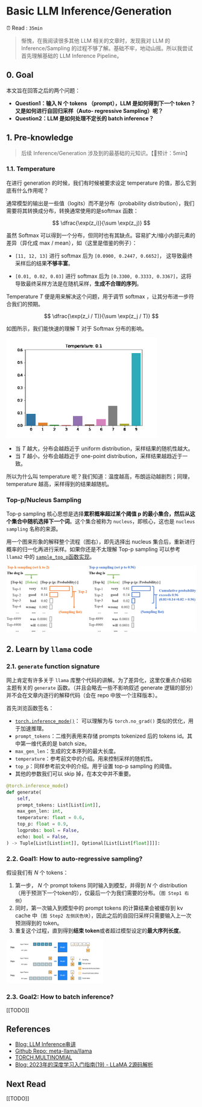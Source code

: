 # Basic LLM Inference/Generation

⏰ Read : `35min`

> 惭愧，在我阅读很多其他 LLM 相关的文章时，发现我对 LLM 的 Inference/Sampling 的过程不够了解。基础不牢，地动山摇。所以我尝试首先理解基础的 LLM Inference Pipeline。

## 0. Goal

本文旨在回答之后的两个问题：

- **Question1：输入 N 个 tokens （prompt），LLM 是如何得到下一个 token？又是如何进行自回归采样（Auto- regressive Sampling）呢？**
- **Question2：LLM 是如何处理不定长的 batch inference？**

## 1. Pre-knowledge

> 后续 Inference/Generation 涉及到的最基础的元知识。【📖预计：5min】

### 1.1. Temperature

在进行 generation 的时候，我们有时候被要求设定 temperature 的值，那么它到底有什么作用呢？

通常模型的输出是一些值（logits）而不是分布（probability distribution），我们需要将其转换成分布，转换通常使用的是softmax 函数：

$$
\dfrac{\exp(z_i)}{\sum \exp(z_j)}
$$

虽然 Softmax 可以得到一个分布，但同时也有其缺点。容易扩大/缩小内部元素的差异（异化成 max / mean），如（这里是借鉴的例子）：

- `[11, 12, 13]` 进行 softmax 后为 `[0.0900, 0.2447, 0.6652]`， 这导致最终采样后的结果**不够丰富**。

- `[0.01, 0.02, 0.03]` 进行 softmax 后为 `[0.3300, 0.3333, 0.3367]`，这将导致最终采样方法是在随机采样，**生成不合理的序列**。

Temperature $T$ 便是用来解决这个问题，用于调节 softmax ，让其分布进一步符合我们的预期。

$$
\dfrac{\exp(z_i / T)}{\sum \exp(z_j / T)}
$$

如图所示，我们能快速的理解 T 对于 Softmax 分布的影响。

![img](./assets/temperature.gif)

- 当 $T$ 越大，分布会越趋近于 uniform distribution，采样结果的随机性越大。
- 当 $T$ 越小，分布会越趋近于 one-point distribution，采样结果越趋近于一致。

所以为什么叫 temperature 呢？我们知道：温度越高，布朗运动越剧烈；同理，temperature 越高，采样得到的结果越随机。

### Top-p/Nucleus Sampling

Top-p sampling 核心思想是选择**累积概率超过某个阈值 p 的最小集合，然后从这个集合中随机选择下一个词**。这个集合被称为 `nucleus`，即核心，这也是 `nucleus sampling` 名称的来源。

用一个图来形象的解释整个流程（图右），即先选择出 nucleus 集合后，重新进行概率的归一化再进行采样。如果你还是不太理解 Top-p sampling 可以参考 `llama2` 中的 [`sample_top_p`函数实现](https://github.com/meta-llama/llama/blob/main/llama/generation.py#L398-L421)。

![Process-of-top-k-and-top-p-sampling](./assets/Process-of-top-k-and-top-p-sampling.png)

## 2. Learn by `llama` code 

### 2.1. `generate` function signature

网上肯定有许多关于 `llama` 库整个代码的讲解。为了差异化，这里仅重点介绍和主题有关的 `generate` 函数。（并且会略去一些不影响叙述 generate 逻辑的部分）并不会在文章内逐行的解释代码（会在 repo 中放一个注释版本）。

首先浏览函数签名：

- [`torch.inference_mode()`](https://pytorch.org/docs/stable/generated/torch.inference_mode.html)： 可以理解为与 `torch.no_grad()` 类似的优化，用于加速推理。
- `prompt_tokens`：二维列表用来存储 prompts tokenized 后的 tokens id。其中第一维代表的是 batch size。
- `max_gen_len`：生成的文本序列的最大长度。
- `temperature`：参考前文中的介绍。用来控制采样的随机性。
- `top_p`：同样参考前文中的介绍。用于设置 top-p sampling 的阈值。
- 其他的参数我们可以 skip 掉，在本文中并不重要。

```python
@torch.inference_mode()
def generate(
    self,
    prompt_tokens: List[List[int]],
    max_gen_len: int,
    temperature: float = 0.6,
    top_p: float = 0.9,
    logprobs: bool = False,
    echo: bool = False,
) -> Tuple[List[List[int]], Optional[List[List[float]]]]:
```

### 2.2. Goal1: How to auto-regressive sampling?

假设我们有 $N$ 个 tokens：

1. 第一步， $N$ 个 prompt tokens 同时输入到模型，并得到 $N$ 个 distribution（用于预测下一个token的），仅最后一个为我们需要的分布。（`图 Step1 右侧`）
2. 同时，第一次输入到模型中的 prompt tokens 的计算结果会被缓存到 kv cache 中（`图 Step2 左侧灰色块`），因此之后的自回归采样只需要输入上一次预测得到的 token。
3. 重复这个过程，直到得到**结束 token**或者超过模型设定的**最大序列长度**。

<img src="./assets/auto-regressive-sampling.png" alt="auto-regressive-sampling" style="zoom:25%;" />

### 2.3. Goal2: How to batch inference?

[[TODO]]

## References

- [Blog: LLM Inference串讲](https://xv44586.github.io/2023/03/10/llm-inf/index.html)
- [Github Repo: meta-llama/llama](https://github.com/meta-llama/llama)
- [TORCH.MULTINOMIAL](https://pytorch.org/docs/stable/generated/torch.multinomial.html#torch.multinomial)
- [Blog: 2023年的深度学习入门指南(19) - LLaMA 2源码解析](https://juejin.cn/post/7259738325031944247)

## Next Read

[[TODO]]